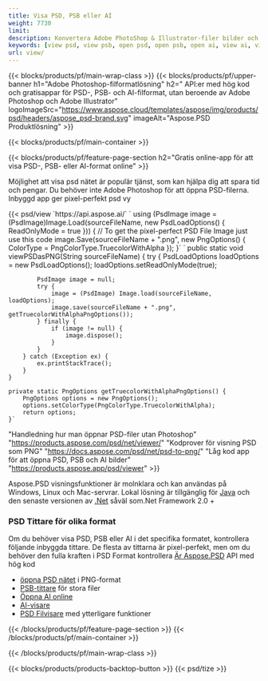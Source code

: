 ```yaml
---
title: Visa PSD, PSB eller AI
weight: 7730
limit: 
description: Konvertera Adobe PhotoShop & Illustrator-filer bilder och andra format
keywords: [view psd, view psb, open psd, open psb, open ai, view ai, view image, open photoshop file, open illustrator file]
url: view/
---
```


{{< blocks/products/pf/main-wrap-class >}}
{{< blocks/products/pf/upper-banner h1="Adobe Photoshop-filformatlösning" h2=" API:er med hög kod och gratisappar för PSD-, PSB- och AI-filformat, utan beroende av Adobe Photoshop och Adobe Illustrator" logoImageSrc="https://www.aspose.cloud/templates/aspose/img/products/psd/headers/aspose_psd-brand.svg" imageAlt="Aspose.PSD Produktlösning" >}}

{{< blocks/products/pf/main-container >}}

{{< blocks/products/pf/feature-page-section h2="Gratis online-app för att visa PSD-, PSB- eller AI-format online" >}}
<p>Möjlighet att visa psd nätet är populär tjänst, som kan hjälpa dig att spara tid och pengar. Du behöver inte Adobe Photoshop för att öppna PSD-filerna. Inbyggd app ger pixel-perfekt psd vy</p>
{{< psd/view `https://api.aspose.ai/` 
`    using (PsdImage image = (PsdImage)Image.Load(sourceFileName, new PsdLoadOptions() { ReadOnlyMode = true }))
    {
        // To get the pixel-perfect PSD File Image just use this code
        image.Save(sourceFileName + ".png",  new PngOptions() {  ColorType = PngColorType.TruecolorWithAlpha });
    }` 
	`    public static void viewPSDasPNG(String sourceFileName) {
        try {
            PsdLoadOptions loadOptions = new PsdLoadOptions();
            loadOptions.setReadOnlyMode(true);
            
            PsdImage image = null;
            try {
                image = (PsdImage) Image.load(sourceFileName, loadOptions);
                image.save(sourceFileName + ".png", getTruecolorWithAlphaPngOptions());
            } finally {
                if (image != null) {
                    image.dispose();
                }
            }
        } catch (Exception ex) {
            ex.printStackTrace();
        }
    }
    
    private static PngOptions getTruecolorWithAlphaPngOptions() {
        PngOptions options = new PngOptions();
        options.setColorType(PngColorType.TruecolorWithAlpha);
        return options;
    }` 
"Handledning hur man öppnar PSD-filer utan Photoshop" "https://products.aspose.com/psd/net/viewer/" 
"Kodprover för visning PSD som PNG"  "https://docs.aspose.com/psd/net/psd-to-png/" 
"Låg kod app för att öppna PSD, PSB och AI bilder" "https://products.aspose.app/psd/viewer" >}}
<p>Aspose.PSD visningsfunktioner är molnklara och kan användas på Windows, Linux och Mac-servrar. Lokal lösning är tillgänglig för <a href="https://products.aspose.com/psd/java/">Java</a> och den senaste versionen av <a href="https://products.aspose.com/psd/net/">.Net</a> såväl som.Net Framework 2.0 +</p>

<h3 class="headingpdleft">PSD Tittare för olika format</h3>
<p>Om du behöver visa PSD, PSB eller AI i det specifika formatet, kontrollera följande inbyggda tittare. De flesta av tittarna är pixel-perfekt, men om du behöver den fulla kraften i PSD Format kontrollera <a href="/psd/">Är Aspose.PSD</a> API med hög kod</p>
<ul>
<li><a href="open-psd-online">öppna PSD nätet</a> i PNG-format</li>
<li><a href="psb">PSB-tittare</a> för stora filer</li>
<li><a href="open-ai-online">Öppna AI online</a></li>
<li><a href="ai">AI-visare</a></li>
<li><a href="/psd/view/psd-file-viewer">PSD Filvisare</a> med ytterligare funktioner</li>
</ul>

{{< /blocks/products/pf/feature-page-section >}}
{{< /blocks/products/pf/main-container >}}


{{< /blocks/products/pf/main-wrap-class >}}

{{< blocks/products/products-backtop-button >}}
{{< psd/tize >}}
